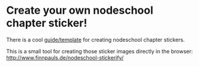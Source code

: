# Create your own nodeschool chapter sticker!

There is a cool [guide/template](http://www.finnpauls.de/nodeschool-stickerify/) 
for creating nodeschool chapter stickers.

This is a small tool for creating those sticker images directly in the browser:
http://www.finnpauls.de/nodeschool-stickerify/
